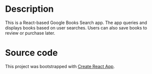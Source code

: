 # Description

This is a React-based Google Books Search app. The app queries and displays books based on user searches. Users can also save books to review or purchase later.

# Source code

This project was bootstrapped with [Create React App](https://github.com/facebookincubator/create-react-app).
